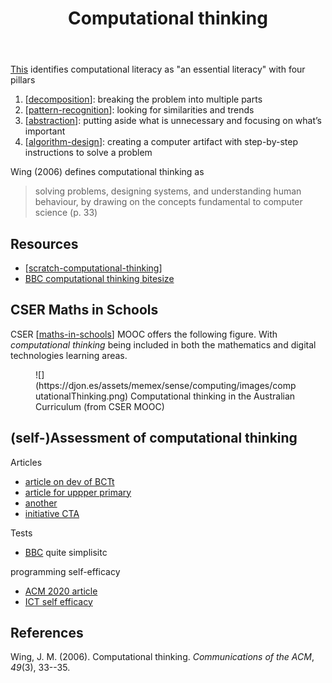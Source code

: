 ﻿---
backlinks:
- title: Computing
  url: /sense/computing/computing.html
- title: Unpicking the Digital Technologies Hub
  url: /sense/Teaching/Digital_Technologies/unpicking-digital-technologies-hub.html
- title: Unpicking technologies education
  url: /sense/Teaching/Digital_Technologies/unpicking-technologies-education.html
- title: Queensland schools and digital technologies
  url: /sense/Teaching/Digital_Technologies/queensland-schools-digital-technologies.html
- title: CSER MiS - Getting started module
  url: /sense/Teaching/Mathematics/cser-mooc/cser-getting-started.html
tags: computing, teaching-digital-technology
title: Computational thinking
type: note
---
[This](https://www.fierceeducation.com/teaching-learning/teaching-computational-thinking-essential-future-college-students) identifies computational literacy as "an essential literacy" with four pillars 

1. [[decomposition]]: breaking the problem into multiple parts
2. [[pattern-recognition]]: looking for similarities and trends
3. [[abstraction]]: putting aside what is unnecessary and focusing on what’s important
4. [[algorithm-design]]: creating a computer artifact with step-by-step instructions to solve a problem

Wing (2006) defines computational thinking as 

> solving problems, designing systems, and understanding human behaviour, by drawing on the concepts fundamental to computer science (p. 33)

## Resources

- [[scratch-computational-thinking]]
- [BBC computational thinking bitesize](https://www.bbc.co.uk/bitesize/topics/z7tp34j)

## CSER Maths in Schools

CSER [[maths-in-schools]] MOOC offers the following figure. With _computational thinking_ being included in both the mathematics and digital technologies learning areas.

<figure markdown>
![](https://djon.es/assets/memex/sense/computing/images/computationalThinking.png)
<caption>Computational thinking in the Australian Curriculum (from CSER MOOC)</caption>
</figure>

## (self-)Assessment of computational thinking

Articles
- [article on dev of BCTt](https://ieeexplore.ieee.org/document/9125368)
- [article for uppper primary](https://journals.sagepub.com/doi/full/10.1177/07356331221081753)
- [another](https://journals.sagepub.com/doi/abs/10.1177/0735633120972356?journalCode=jeca)
- [initiative CTA](https://learn.epfl.ch/wwd_learn/computational-thinking-assessment/)

Tests
- [BBC](https://www.bbc.co.uk/bitesize/guides/zp92mp3/test) quite simplisitc

programming self-efficacy
- [ACM 2020 article](https://dl.acm.org/doi/10.1145/3372782.3406281)
- [ICT self efficacy](https://www.researchgate.net/figure/Factor-analysis-of-ICT-Self-Efficacy-Scale_tbl1_329666293)


## References

Wing, J. M. (2006). Computational thinking. *Communications of the ACM*, *49*(3), 33--35.


[//begin]: # "Autogenerated link references for markdown compatibility"
[decomposition]: decomposition "Decomposition "
[pattern-recognition]: pattern-recognition "Pattern recognition"
[abstraction]: abstraction "Abstraction"
[algorithm-design]: algorithm-design "Algorithm design"
[scratch-computational-thinking]: ../Teaching/Digital_Technologies/scratch-computational-thinking "Computational thinking with Scratch"
[maths-in-schools]: ../Teaching/Mathematics/maths-in-schools "Maths in Schools Online: Year 7 - 10 course"
[//end]: # "Autogenerated link references"